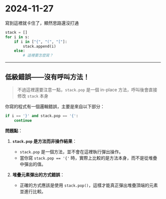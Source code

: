 # 2024-11-27

寫到這裡就卡住了，顯然思路還沒打通

```Python
stack = []
for i in s:
    if i in ["{", "(", "["]:
        stack.append(i)
    else:
        # 這裡要怎麼寫？
```

---
## 低級錯誤——沒有呼叫方法！

> 不過這裡還要注意一點，`stack.pop` 是一個 in-place 方法，呼叫後會直接修改 `stack` 本身

你寫的程式有一個邏輯錯誤，主要是來自以下部分：

```python
if i == '}' and stack.pop == '{':
    continue
```

**問題點**：
1. **`stack.pop` 是方法而非操作結果**：
   - `stack.pop` 是一個方法，並不會在這裡執行彈出操作。
   - 當你寫 `stack.pop == '{'` 時，實際上比較的是方法本身，而不是從堆疊中彈出的值。

2. **堆疊元素彈出的方式錯誤**：
   - 正確的方式應該是使用 `stack.pop()`，這樣才能真正彈出堆疊頂端的元素並進行比較。

